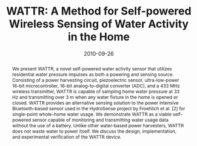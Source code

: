 ---
abstract: |-
  We present WATTR, a novel self-powered water activity sensor that utilizes residential water pressure impulses as both a powering and sensing source. Consisting of a power harvesting circuit, piezoelectric sensor, ultra-low-power 16-bit microcontroller, 16-bit analog-to-digital converter (ADC), and a 433 MHz wireless transmitter, WATTR is capable of sampling home water pressure at 33 Hz and transmitting over 3 m when any water fixture in the home is opened or closed. WATTR provides an alternative sensing solution to the power intensive Bluetooth-based sensor used in the HydroSense project by Froehlich et al. [2] for single-point whole-home water usage. We demonstrate WATTR as a viable self-powered sensor capable of monitoring and transmitting water usage data without the use of a battery. Unlike other water-based power harvesters, WATTR does not waste water to power itself. We discuss the design, implementation, and experimental verification of the WATTR device.
authors:
- campbell
- larson
- cohn
- froehlich
- alcaide
- patel
award: ''
bibtex: |-
  @inproceedings{Campbell:2010:WMS:1864349.1864378,
   author = {Campbell, Tim and Larson, Eric and Cohn, Gabe and Froehlich, Jon and Alcaide, Ramses and Patel, Shwetak N.},
   title = {WATTR: A Method for Self-powered Wireless Sensing of Water Activity in the Home},
   booktitle = {Proceedings of the 12th ACM International Conference on Ubiquitous Computing},
   series = {UbiComp '10},
   year = {2010},
   isbn = {978-1-60558-843-8},
   location = {Copenhagen, Denmark},
   pages = {169--172},
   numpages = {4},
   url = {http://doi.acm.org/10.1145/1864349.1864378},
   doi = {10.1145/1864349.1864378},
   acmid = {1864378},
   publisher = {ACM},
   address = {New York, NY, USA},
   keywords = {power harvesting, sensing, water conservation},
  }
caption: ''
citation: |-
  Tim Campbell, Eric Larson, Gabe Cohn, Jon Froehlich, Ramses Alcaide, and Shwetak N. Patel. 2010. WATTR: a method for self-powered wireless sensing of water activity in the home.  In Proceedings of the 12th ACM international conference on Ubiquitous computing (UbiComp '10). ACM, New York, NY, USA,  169-172. DOI=http://dx.doi.org/10.1145/1864349.1864378
conference: ACM International Joint Conference on Pervasive and Ubiquitous Computing
  (UbiComp), 2010
date: '2010-09-26'
image: ''
pdf: /pdfs/wattr.pdf
thumbnail: ''
title: 'WATTR: A Method for Self-powered Wireless Sensing of Water Activity in the
  Home'
video: ''
video_embed: ''
---